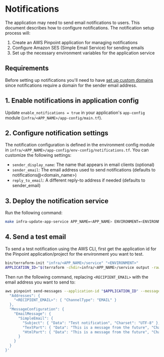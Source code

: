# Notifications

The application may need to send email notifications to users. This document describes how to configure notifications. The notification setup process will:

1. Create an AWS Pinpoint application for managing notifications
2. Configure Amazon SES (Simple Email Service) for sending emails
3. Set up the necessary environment variables for the application service

## Requirements

Before setting up notifications you'll need to have [set up custom domains](/docs/infra/production-preparations/set-up-custom-domains.md) since notifications require a domain for the sender email address.

## 1. Enable notifications in application config

Update `enable_notifications = true` in your application's `app-config` module (`infra/<APP_NAME>/app-config/main.tf`).

## 2. Configure notification settings

The notification configuration is defined in the environment config module in `infra/<APP_NAME>/app-config/env-config/notifications.tf`. You can customize the following settings:

- `sender_display_name`: The name that appears in email clients (optional)
- `sender_email`: The email address used to send notifications (defaults to notifications@<domain_name>)
- `reply_to_email`: A different reply-to address if needed (defaults to sender_email)

## 3. Deploy the notification service

Run the following command:

```bash
make infra-update-app-service APP_NAME=<APP_NAME> ENVIRONMENT=<ENVIRONMENT>
```

## 4. Send a test email

To send a test notification using the AWS CLI, first get the application id for the Pinpoint application/project for the environment you want to test.

```bash
bin/terraform-init "infra/<APP_NAME>/service" "<ENVIRONMENT>"
APPLICATION_ID="$(terraform -chdir=infra/<APP_NAME>/service output -raw pinpoint_app_id)"
```

Then run the following command, replacing `<RECIPIENT_EMAIL>` with the email address you want to send to:

```bash
aws pinpoint send-messages --application-id "$APPLICATION_ID" --message-request '{
  "Addresses": {
    "<RECIPIENT_EMAIL>": { "ChannelType": "EMAIL" }
  },
  "MessageConfiguration": {
    "EmailMessage": {
      "SimpleEmail": {
        "Subject": { "Data": "Test notification", "Charset": "UTF-8" },
        "TextPart": { "Data": "This is a message from the future", "Charset": "UTF-8" },
        "HtmlPart": { "Data": "This is a message from the future", "Charset": "UTF-8" }
      }
    } 
  }
}'
```
